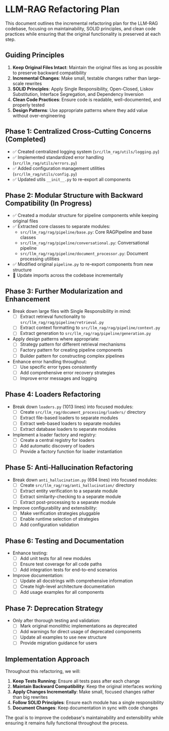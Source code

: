 # LLM-RAG Refactoring Plan

This document outlines the incremental refactoring plan for the LLM-RAG codebase, focusing on maintainability, SOLID principles, and clean code practices while ensuring that the original functionality is preserved at each step.

## Guiding Principles

1. **Keep Original Files Intact**: Maintain the original files as long as possible to preserve backward compatibility
2. **Incremental Changes**: Make small, testable changes rather than large-scale rewrites
3. **SOLID Principles**: Apply Single Responsibility, Open-Closed, Liskov Substitution, Interface Segregation, and Dependency Inversion
4. **Clean Code Practices**: Ensure code is readable, well-documented, and properly tested
5. **Design Patterns**: Use appropriate patterns where they add value without over-engineering

## Phase 1: Centralized Cross-Cutting Concerns (Completed)

- ✅ Created centralized logging system (`src/llm_rag/utils/logging.py`)
- ✅ Implemented standardized error handling (`src/llm_rag/utils/errors.py`)
- ✅ Added configuration management utilities (`src/llm_rag/utils/config.py`)
- ✅ Updated utils `__init__.py` to re-export all components

## Phase 2: Modular Structure with Backward Compatibility (In Progress)

- ✅ Created a modular structure for pipeline components while keeping original files
- ✅ Extracted core classes to separate modules:
  - `src/llm_rag/rag/pipeline/base.py`: Core RAGPipeline and base classes
  - `src/llm_rag/rag/pipeline/conversational.py`: Conversational pipeline
  - `src/llm_rag/rag/pipeline/document_processor.py`: Document processing utilities
- ✅ Modified original `pipeline.py` to re-export components from new structure
- 🔄 Update imports across the codebase incrementally

## Phase 3: Further Modularization and Enhancement

- Break down large files with Single Responsibility in mind:
  - [ ] Extract retrieval functionality to `src/llm_rag/rag/pipeline/retrieval.py`
  - [ ] Extract context formatting to `src/llm_rag/rag/pipeline/context.py`
  - [ ] Extract generation to `src/llm_rag/rag/pipeline/generation.py`
- Apply design patterns where appropriate:
  - [ ] Strategy pattern for different retrieval mechanisms
  - [ ] Factory pattern for creating pipeline components
  - [ ] Builder pattern for constructing complex pipelines
- Enhance error handling throughout:
  - [ ] Use specific error types consistently
  - [ ] Add comprehensive error recovery strategies
  - [ ] Improve error messages and logging

## Phase 4: Loaders Refactoring

- Break down `loaders.py` (1013 lines) into focused modules:
  - [ ] Create `src/llm_rag/document_processing/loaders/` directory
  - [ ] Extract file-based loaders to separate modules
  - [ ] Extract web-based loaders to separate modules
  - [ ] Extract database loaders to separate modules
- Implement a loader factory and registry:
  - [ ] Create a central registry for loaders
  - [ ] Add automatic discovery of loaders
  - [ ] Provide a factory function for loader instantiation

## Phase 5: Anti-Hallucination Refactoring

- Break down `anti_hallucination.py` (694 lines) into focused modules:
  - [ ] Create `src/llm_rag/rag/anti_hallucination/` directory
  - [ ] Extract entity verification to a separate module
  - [ ] Extract similarity-checking to a separate module
  - [ ] Extract post-processing to a separate module
- Improve configurability and extensibility:
  - [ ] Make verification strategies pluggable
  - [ ] Enable runtime selection of strategies
  - [ ] Add configuration validation

## Phase 6: Testing and Documentation

- Enhance testing:
  - [ ] Add unit tests for all new modules
  - [ ] Ensure test coverage for all code paths
  - [ ] Add integration tests for end-to-end scenarios
- Improve documentation:
  - [ ] Update all docstrings with comprehensive information
  - [ ] Create high-level architecture documentation
  - [ ] Add usage examples for all components

## Phase 7: Deprecation Strategy

- Only after thorough testing and validation:
  - [ ] Mark original monolithic implementations as deprecated
  - [ ] Add warnings for direct usage of deprecated components
  - [ ] Update all examples to use new structure
  - [ ] Provide migration guidance for users

## Implementation Approach

Throughout this refactoring, we will:

1. **Keep Tests Running**: Ensure all tests pass after each change
2. **Maintain Backward Compatibility**: Keep the original interfaces working
3. **Apply Changes Incrementally**: Make small, focused changes rather than big rewrites
4. **Follow SOLID Principles**: Ensure each module has a single responsibility
5. **Document Changes**: Keep documentation in sync with code changes

The goal is to improve the codebase's maintainability and extensibility while ensuring it remains fully functional throughout the process.
